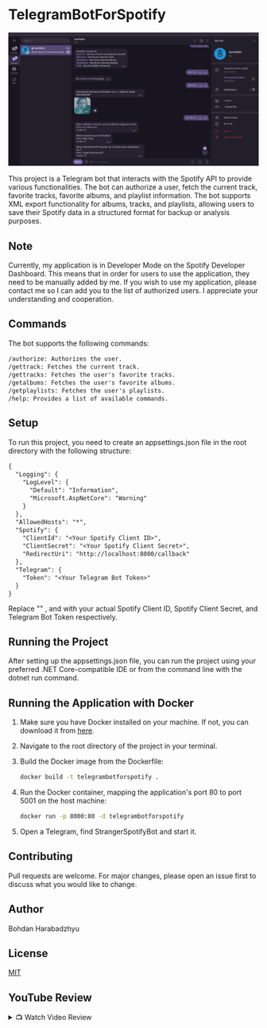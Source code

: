 # TelegramBotForSpotify

![Image 1](Screenshots/Screen1.png)

This project is a Telegram bot that interacts with the Spotify API to provide various functionalities. The bot can authorize a user, fetch the current track, favorite tracks, favorite albums, and playlist information.
The bot supports XML export functionality for albums, tracks, and playlists, allowing users to save their Spotify data in a structured format for backup or analysis purposes.

## Note
Currently, my application is in Developer Mode on the Spotify Developer Dashboard. This means that in order for users to use the application, they need to be manually added by me. If you wish to use my application, please contact me so I can add you to the list of authorized users. I appreciate your understanding and cooperation.

## Commands
The bot supports the following commands:
```
/authorize: Authorizes the user.
/gettrack: Fetches the current track.
/gettracks: Fetches the user's favorite tracks.
/getalbums: Fetches the user's favorite albums.
/getplaylists: Fetches the user's playlists.
/help: Provides a list of available commands.
```
## Setup
To run this project, you need to create an appsettings.json file in the root directory with the following structure:
```
{
  "Logging": {
    "LogLevel": {
      "Default": "Information",
      "Microsoft.AspNetCore": "Warning"
    }
  },
  "AllowedHosts": "*",
  "Spotify": {
    "ClientId": "<Your Spotify Client ID>",
    "ClientSecret": "<Your Spotify Client Secret>",
    "RedirectUri": "http://localhost:8000/callback"
  },
  "Telegram": {
    "Token": "<Your Telegram Bot Token>"
  }
}
```
Replace "<Example>" <Your Spotify Client Secret>, and <Your Telegram Bot Token> with your actual Spotify Client ID, Spotify Client Secret, and Telegram Bot Token respectively.

## Running the Project
After setting up the appsettings.json file, you can run the project using your preferred .NET Core-compatible IDE or from the command line with the dotnet run command.

## Running the Application with Docker

1. Make sure you have Docker installed on your machine. If not, you can download it from [here](https://www.docker.com/products/docker-desktop).

2. Navigate to the root directory of the project in your terminal.

3. Build the Docker image from the Dockerfile:

    ```bash
    docker build -t telegrambotforspotify .
    ```

4. Run the Docker container, mapping the application's port 80 to port 5001 on the host machine:

    ```bash
    docker run -p 8000:80 -d telegrambotforspotify
    ```

5. Open a Telegram, find StrangerSpotifyBot and start it.

## Contributing
Pull requests are welcome. For major changes, please open an issue first to discuss what you would like to change.

## Author

Bohdan Harabadzhyu

## License

[MIT](https://choosealicense.com/licenses/mit/)

## YouTube Review
<details>
<summary>📺 Watch Video Review</summary>

[![YouTube](http://i.ytimg.com/vi/3Dr5L2KpDdE/hqdefault.jpg)](https://www.youtube.com/watch?v=3Dr5L2KpDdE)
</details>
